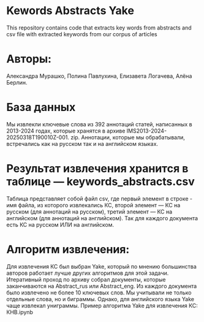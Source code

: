 # Kewords Abstracts Yake
This repository contains code that extracts key words from abstracts and csv file with extracted keywords from our corpus of articles

 # Авторы:
 Александра Мурашко, Полина Павлухина, Елизавета Логачева, Алёна Берлин. 

# База данных
Мы извлекли ключевые слова из 392 аннотаций статей, написанных в 2013-2024 годах, которые хранятся в архиве IMS2013-2024-20250318T190010Z-001. zip. Аннотации, которые мы обрабатывали, встречались как на русском так и на английском языках. 

# Результат извлечения хранится в таблице — keywords_abstracts.csv
Таблица представляет собой файл csv, где первый элемент в строке - имя файла, из которого извлекались КС, второй элемент — КС на русском (для аннотаций на русском), третий элемент — КС на английском (для аннотаций на английском). Так для каждого документа есть КС на русском ИЛИ на английском. 

# Алгоритм извлечения: 
Для извлечения КС был выбран Yake, который по мнению большинства авторов работает лучше других алгоритмов для этой задачи. Итеративный проход по архиву собрал документы, которые заканчиваются на Abstract_rus или Abstract_eng. Из каждого документа было извлечено не более 10 ключевых слов. Мы учитывали не только отдельные слова, но и биграммы. Однако, для английского языка Yake чаще извлекал униграммы.  Пример алгоритма Yake для извлечения КС: КНВ.ipynb
